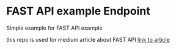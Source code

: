 # FAST API example Endpoint 

Simple example for FAST API example

this repo is used for medium article about FAST API
[link to article](https://medium.com/@ahmed.nafies/why-did-we-choose-fast-api-over-flask-and-django-for-our-restful-micro-services-77589534c036)


